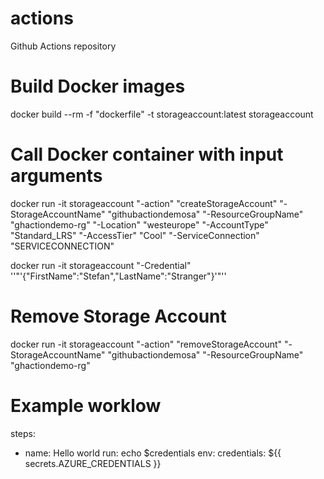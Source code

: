 # actions
Github Actions repository


# Build Docker images
docker build --rm -f "dockerfile" -t storageaccount:latest storageaccount

# Call Docker container with input arguments
docker run -it storageaccount "-action" "createStorageAccount" "-StorageAccountName" "githubactiondemosa" "-ResourceGroupName" "ghactiondemo-rg" "-Location" "westeurope" "-AccountType" "Standard_LRS" "-AccessTier" "Cool" "-ServiceConnection" "SERVICECONNECTION"

docker run -it storageaccount "-Credential" ''"'{"FirstName":"Stefan","LastName":"Stranger"}'"''

# Remove Storage Account
docker run -it storageaccount "-action" "removeStorageAccount" "-StorageAccountName" "githubactiondemosa" "-ResourceGroupName" "ghactiondemo-rg"

# Example worklow
steps:
  - name: Hello world
    run: echo $credentials 
    env:
      credentials: ${{ secrets.AZURE_CREDENTIALS }}